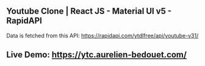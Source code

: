 ## Youtube Clone | React JS - Material UI v5 - RapidAPI

Data is fetched from this API: https://rapidapi.com/ytdlfree/api/youtube-v31/

## Live Demo: https://ytc.aurelien-bedouet.com/
